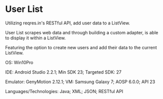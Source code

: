 # User List
Utilizing reqres.in's RESTful API, add user data to a ListView.

User List scrapes web data and through building a custom adapter,
is able to display it within a ListView.

Featuring the option to create new users and add their data to the
current ListView.

OS: Win10Pro

IDE: Android Studio 2.2.1; Min SDK 23; Targeted SDK: 27

Emulator: GenyMotion 2.12.1; VM: Samsung Galaxy 7; AOSP 6.0.0; API 23

Languages/Technologies: Java; XML; JSON; RESTful API